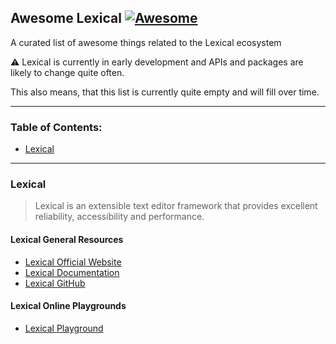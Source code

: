 ## **Awesome Lexical** [![Awesome](https://awesome.re/badge.svg)](https://awesome.re)

A curated list of awesome things related to the Lexical ecosystem

⚠️ Lexical is currently in early development and APIs and packages are likely to change quite often.

This also means, that this list is currently quite empty and will fill over time.

---

### Table of Contents:

- [Lexical](#lexical)

---

### Lexical

> Lexical is an extensible text editor framework that provides excellent reliability, accessibility and performance.

#### Lexical General Resources

- [Lexical Official Website](https://lexical.dev)
- [Lexical Documentation](https://lexical.dev/docs/intro)
- [Lexical GitHub](https://github.com/facebook/lexical)

#### Lexical Online Playgrounds

- [Lexical Playground](https://playground.lexical.dev)
